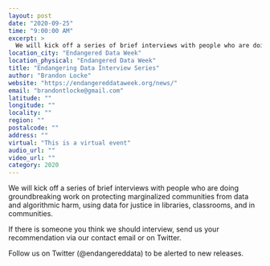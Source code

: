 ```yaml
---
layout: post
date: "2020-09-25"
time: "9:00:00 AM"
excerpt: >
  We will kick off a series of brief interviews with people who are doing groundbreaking work on protecting marginalized communities from data...
location_city: "Endangered Data Week"
location_physical: "Endangered Data Week"
title: "Endangering Data Interview Series"
author: "Brandon Locke"
website: "https://endangereddataweek.org/news/"
email: "brandontlocke@gmail.com"
latitude: ""
longitude: ""
locality: ""
region: ""
postalcode: ""
address: ""
virtual: "This is a virtual event"
audio_url: ""
video_url: ""
category: 2020
---
```


We will kick off a series of brief interviews with people who are doing groundbreaking work on protecting marginalized communities from data and algorithmic harm, using data for justice in libraries, classrooms, and in communities. 

If there is someone you think we should interview, send us your recommendation via our contact email or on Twitter.

Follow us on Twitter (@endangereddata) to be alerted to new releases.
